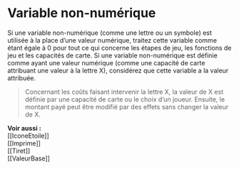 # Variable non-numérique
Si une variable non-numérique (comme une lettre ou un symbole) est utilisée à la place d’une valeur numérique, traitez cette variable comme étant égale à 0 pour tout ce qui concerne les étapes de jeu, les fonctions de jeu et les capacités de carte.
Si une variable non-numérique est définie comme ayant une valeur numérique (comme une capacité de carte attribuant une valeur à la lettre X), considérez que cette variable a la valeur attribuée. 

>Concernant les coûts faisant intervenir la lettre X, la valeur de X est définie par une capacité de carte ou le choix d’un joueur. Ensuite, le montant payé peut être modifié par des effets sans changer la valeur de X.

**Voir aussi :**  
[[IconeEtoile]]  
[[Imprime]]  
[[Tiret]]  
[[ValeurBase]]